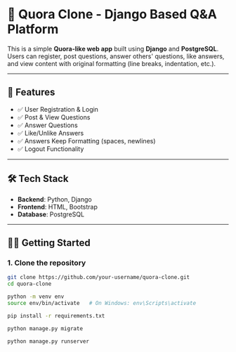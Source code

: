 # 🧠 Quora Clone - Django Based Q&A Platform

This is a simple **Quora-like web app** built using **Django** and **PostgreSQL**. Users can register, post questions, answer others' questions, like answers, and view content with original formatting (line breaks, indentation, etc.).

---

## 🚀 Features

- ✅ User Registration & Login
- ✅ Post & View Questions
- ✅ Answer Questions
- ✅ Like/Unlike Answers
- ✅ Answers Keep Formatting (spaces, newlines)
- ✅ Logout Functionality

---

## 🛠 Tech Stack

- **Backend**: Python, Django
- **Frontend**: HTML, Bootstrap
- **Database**: PostgreSQL

---

## 🧑‍💻 Getting Started

### 1. Clone the repository
```bash
git clone https://github.com/your-username/quora-clone.git
cd quora-clone

python -m venv env
source env/bin/activate   # On Windows: env\Scripts\activate

pip install -r requirements.txt

python manage.py migrate

python manage.py runserver
